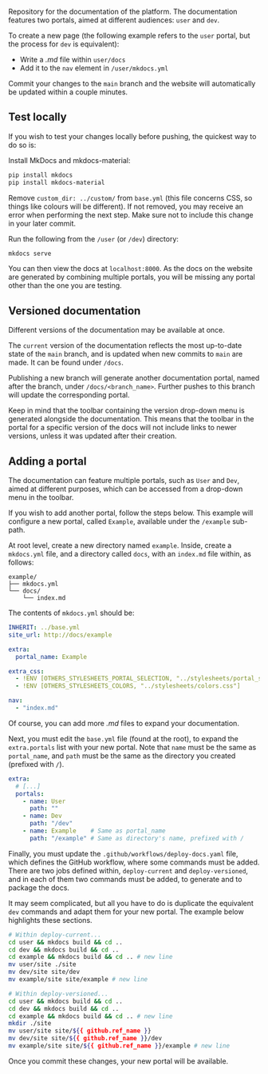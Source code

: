 Repository for the documentation of the platform. The documentation features two portals, aimed at different audiences: `user` and `dev`.

To create a new page (the following example refers to the `user` portal, but the process for `dev` is equivalent):

- Write a *.md* file within `user/docs`
- Add it to the `nav` element in `/user/mkdocs.yml`

Commit your changes to the `main` branch and the website will automatically be updated within a couple minutes.

## Test locally

If you wish to test your changes locally before pushing, the quickest way to do so is:

Install MkDocs and mkdocs-material:
```sh
pip install mkdocs
pip install mkdocs-material
```

Remove `custom_dir: ../custom/` from `base.yml` (this file concerns CSS, so things like colours will be different). If not removed, you may receive an error when performing the next step. Make sure not to include this change in your later commit.

Run the following from the `/user` (or `/dev`) directory:
```sh
mkdocs serve
```

You can then view the docs at `localhost:8000`. As the docs on the website are generated by combining multiple portals, you will be missing any portal other than the one you are testing.

## Versioned documentation

Different versions of the documentation may be available at once.

The `current` version of the documentation reflects the most up-to-date state of the `main` branch, and is updated when new commits to `main` are made. It can be found under `/docs`.

Publishing a new branch will generate another documentation portal, named after the branch, under `/docs/<branch_name>`. Further pushes to this branch will update the corresponding portal.

Keep in mind that the toolbar containing the version drop-down menu is generated alongside the documentation. This means that the toolbar in the portal for a specific version of the docs will not include links to newer versions, unless it was updated after their creation.

## Adding a portal

The documentation can feature multiple portals, such as `User` and `Dev`, aimed at different purposes, which can be accessed from a drop-down menu in the toolbar.

If you wish to add another portal, follow the steps below. This example will configure a new portal, called `Example`, available under the `/example` sub-path.

At root level, create a new directory named `example`. Inside, create a `mkdocs.yml` file, and a directory called `docs`, with an `index.md` file within, as follows:

```
example/
├── mkdocs.yml
└── docs/
    └── index.md
```

The contents of `mkdocs.yml` should be:

``` yaml
INHERIT: ../base.yml
site_url: http://docs/example

extra:
  portal_name: Example

extra_css:
  - !ENV [OTHERS_STYLESHEETS_PORTAL_SELECTION, "../stylesheets/portal_selection.css"]
  - !ENV [OTHERS_STYLESHEETS_COLORS, "../stylesheets/colors.css"]

nav:
  - "index.md"
```

Of course, you can add more *.md* files to expand your documentation.

Next, you must edit the `base.yml` file (found at the root), to expand the `extra.portals` list with your new portal. Note that `name` must be the same as `portal_name`, and `path` must be the same as the directory you created (prefixed with `/`).

``` yaml
extra:
  # [...]
  portals:
    - name: User
      path: ""
    - name: Dev
      path: "/dev"
    - name: Example    # Same as portal_name
      path: "/example" # Same as directory's name, prefixed with /
```

Finally, you must update the `.github/workflows/deploy-docs.yaml` file, which defines the GitHub workflow, where some commands must be added.
There are two jobs defined within, `deploy-current` and `deploy-versioned`, and in each of them two commands must be added, to generate and to package the docs.

It may seem complicated, but all you have to do is duplicate the equivalent `dev` commands and adapt them for your new portal. The example below highlights these sections.

``` sh
# Within deploy-current...
cd user && mkdocs build && cd ..
cd dev && mkdocs build && cd ..
cd example && mkdocs build && cd .. # new line
mv user/site ./site
mv dev/site site/dev
mv example/site site/example # new line

# Within deploy-versioned...
cd user && mkdocs build && cd ..
cd dev && mkdocs build && cd ..
cd example && mkdocs build && cd .. # new line
mkdir ./site
mv user/site site/${{ github.ref_name }}
mv dev/site site/${{ github.ref_name }}/dev
mv example/site site/${{ github.ref_name }}/example # new line
```

Once you commit these changes, your new portal will be available.